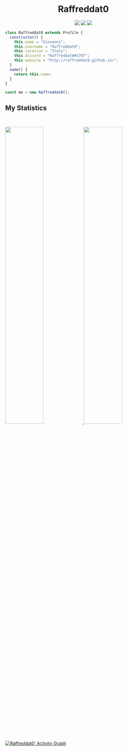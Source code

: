 <h1 align="center">
  <b>Raffreddat0</b>
</h1>

<p>
<div align="center">
  <img src="https://img.shields.io/badge/-HTML-c58545?style=for-the-badge&logo=html5&logoColor=c58545&labelColor=282828">
  <img src="https://img.shields.io/badge/-JavaScript-d1a01f?style=for-the-badge&logo=JavaScript&logoColor=d1a01f&labelColor=282828">
  <img src="https://img.shields.io/badge/-Python-98b982?style=for-the-badge&logo=python&logoColor=98b982&labelColor=282828">
</div>
</p>

```JavaScript
class Raffreddat0 extends Profile {
  constructor() {
    this.name = "Giovanni";
    this.username = "Raffreddat0";
    this.location = "Italy";
    this.discord = "Raffreddat0#1707";
    this.website = "http://raffreddat0.github.io/";
  }
  name() {
    return this.name;
  }
}

const me = new Raffreddat0();
```

## My Statistics

<br/>
<p align="left">
  <a href="https://github.com/raffreddat0/">
  <img width="49.5%" src="https://github-readme-stats.vercel.app/api?username=raffreddat0&show_icons=true&theme=gruvbox&hide_border=true" />
    <img width="49.5%" src="https://github-readme-streak-stats.herokuapp.com/?user=raffreddat0&theme=gruvbox&hide_border=true" />
  </a>
</p>
<br>

[![Raffreddat0' Activity Graph](https://activity-graph.herokuapp.com/graph?username=raffreddat0&custom_title=Raffreddat0's%20Contribution%20Graph&theme=gruvbox&bg_color=282828&hide_border=true&line=d1a01f&point=c58545)](https://github.com/raffreddat0/)


